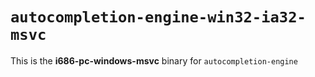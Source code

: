 # `autocompletion-engine-win32-ia32-msvc`

This is the **i686-pc-windows-msvc** binary for `autocompletion-engine`
